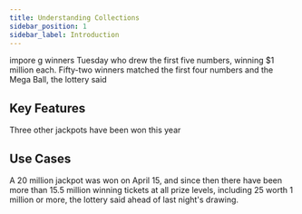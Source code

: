 ```yaml
---
title: Understanding Collections
sidebar_position: 1
sidebar_label: Introduction
---
```



impore g winners Tuesday who drew the first five numbers, winning $1 million each. Fifty-two winners matched the first four numbers and the Mega Ball, the lottery said


## Key Features 
Three other jackpots have been won this year 

## Use Cases
		 	 	 		
A 20 million jackpot was won on April 15, and since then there have been more than 15.5 million winning tickets at all prize levels, including 25 worth 1 million or more, the lottery said ahead of last night's drawing.
